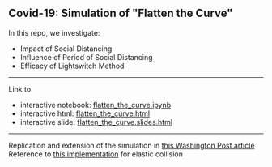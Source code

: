 ## Covid-19: Simulation of "Flatten the Curve"  
In this repo, we investigate:
- Impact of Social Distancing  
- Influence of Period of Social Distancing  
- Efficacy of Lightswitch Method  
  
---  
  
Link to  
- interactive notebook: [flatten_the_curve.ipynb](https://nbviewer.jupyter.org/github/rikiyay/covid19/blob/master/flatten_the_curve.ipynb)  
- interactive html: [flatten_the_curve.html](https://htmlpreview.github.io/https://github.com/rikiyay/covid19/blob/master/flatten_the_curve.html)  
- interactive slide: [flatten_the_curve.slides.html](https://htmlpreview.github.io/https://github.com/rikiyay/covid19/blob/master/flatten_the_curve.slides.html)  
  
---  
  
Replication and extension of the simulation in [this Washington Post article](https://www.washingtonpost.com/graphics/2020/world/corona-simulator/)  
Reference to [this implementation](https://github.com/xnx/collision) for elastic collision  

<!-- No Social Distancing  
![](flattencurve_abbrev_dt025.gif)  

Social Distancing: 30% of Baseline Contact Ratio  
![](flattencurve_abbrev_dt008.gif)   -->